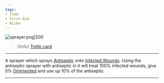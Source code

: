 ```yaml
---
tags:
- Item
- First-Aid
- Niche
---
```


![sprayer.png\|200](/Items/Antiseptic%20Sprayer%20-%20Attachments/6718845db30472d958dd7d0c.png)

> [!info] [Trello card](https://trello.com/c/gnudHdH3/119-antiseptic-sprayer)

---

A sprayer which sprays [Antiseptic](Antiseptic.md) onto [Infected Wounds](../Any%20bodypart/Infected%20Wounds.md). Using the antiseptic sprayer with antiseptic in it will treat 100% infected wounds, give 5% [Ointmented](../Any%20bodypart/Ointmented.md) and use up 10% of the antiseptic.

---

